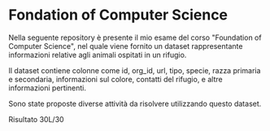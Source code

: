 # Fondation of Computer Science

Nella seguente repository è presente il mio esame del corso "Foundation of Computer Science", nel quale viene fornito un dataset rappresentante informazioni relative agli animali ospitati in un rifugio. 

Il dataset contiene colonne come id, org_id, url, tipo, specie, razza primaria e secondaria, informazioni sul colore, contatti del rifugio, e altre informazioni pertinenti. 

Sono state proposte diverse attività da risolvere utilizzando questo dataset.

Risultato 30L/30
